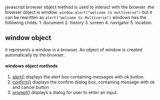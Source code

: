 javascript browser object method is used to interact with the browser.
the browser object is window:
    `window.alert("welcome to multiverse")` but it can be rewritten as `alert("welcome to Multiverse")`
windows has the following childs:
    1. document
    2. history
    3. screen
    4. navigator
    5. location.
## window object
it represents a window in a browser. An object of window is created automatically by the browser.
#### windows object methods
1. [alert()](./src/alert.js)
    displays the alert box containing messages with ok button.
2. [confirm()](./src/confirm.js)
    displays the confirm dialog box, containing message with ok and cancel button
3. [prompt()](./src/prompt.js)
    displays a dialog for user to enter an input.